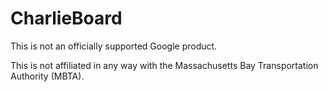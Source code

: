 # CharlieBoard

This is not an officially supported Google product.

This is not affiliated in any way with the Massachusetts Bay Transportation
Authority (MBTA).
